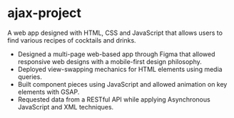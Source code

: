 # ajax-project

A web app designed with HTML, CSS and JavaScript that allows users to find various recipes of cocktails and drinks.

 - Designed a multi-page web-based app through Figma that allowed responsive web designs with a mobile-first design philosophy.
 - Deployed view-swapping mechanics for HTML elements using media queries.
 - Built component pieces using JavaScript and allowed animation on key elements with GSAP.
 - Requested data from a RESTful API while applying Asynchronous JavaScript and XML techniques.
